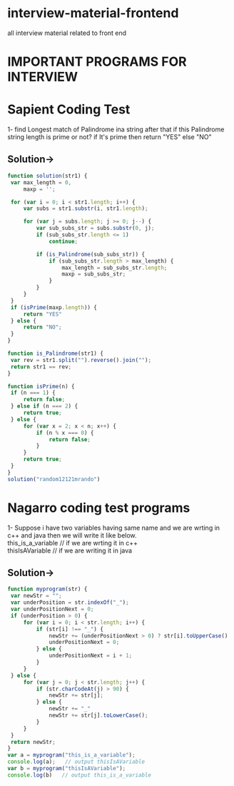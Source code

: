 # interview-material-frontend
all interview material related to front end

# IMPORTANT PROGRAMS FOR INTERVIEW

# Sapient Coding Test

1- find Longest match of Palindrome ina string after that if this Palindrome string length is prime or not?
   if It's prime then return "YES" else "NO"
   
   Solution->
   ---------
   
   ```javascript
   function solution(str1) {
    var max_length = 0,
        maxp = '';

    for (var i = 0; i < str1.length; i++) {
        var subs = str1.substr(i, str1.length);

        for (var j = subs.length; j >= 0; j--) {
            var sub_subs_str = subs.substr(0, j);
            if (sub_subs_str.length <= 1)
                continue;

            if (is_Palindrome(sub_subs_str)) {
                if (sub_subs_str.length > max_length) {
                    max_length = sub_subs_str.length;
                    maxp = sub_subs_str;
                }
            }
        }
    }
    if (isPrime(maxp.length)) {
        return "YES"
    } else {
        return "NO";
    }
}

function is_Palindrome(str1) {
    var rev = str1.split("").reverse().join("");
    return str1 == rev;
}

function isPrime(n) {
    if (n === 1) {
        return false;
    } else if (n === 2) {
        return true;
    } else {
        for (var x = 2; x < n; x++) {
            if (n % x === 0) {
                return false;
            }
        }
        return true;
    }
}
solution("random12121mrando")
   
   ```

# Nagarro coding test programs

1- Suppose i have two variables having same name and we are wrting in c++ and java then we will write it like below. <br>
   this_is_a_variable        // if we are wrting it in c++  <br>
   thisIsAVariable          // if we are writing it in java <br>
   
   Solution->
   ----------
   
   ```javascript
   function myprogram(str) {
    var newStr = "";
    var underPosition = str.indexOf("_");
    var underPositionNext = 0;
    if (underPosition > 0) {
        for (var i = 0; i < str.length; i++) {
            if (str[i] !== "_") {
                newStr += (underPositionNext > 0) ? str[i].toUpperCase() : str[i];
                underPositionNext = 0;
            } else {
                underPositionNext = i + 1;
            }
        }
    } else {
        for (var j = 0; j < str.length; j++) {
            if (str.charCodeAt(j) > 90) {
                newStr += str[j];
            } else {
                newStr += "_"
                newStr += str[j].toLowerCase();
            }
        }
    }
    return newStr;
}
var a = myprogram("this_is_a_variable");
console.log(a);   // output thisIsAVariable
var b = myprogram("thisIsAVariable");
console.log(b)   // output this_is_a_variable
```
              
